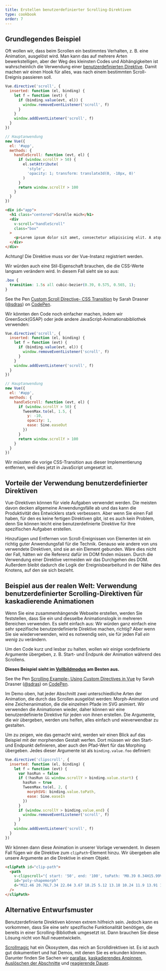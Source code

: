 ```yaml
---
title: Erstellen benutzerdefinierter Scrolling-Direktiven
type: cookbook
order: 7
---
```


## Grundlegendes Beispiel

Oft wollen wir, dass beim Scrollen ein bestimmtes Verhalten, z. B. eine Animation, ausgelöst wird. Man kann das auf mehrere Arten bewerkstelligen, aber der Weg des kleinsten Codes und Abhängigkeiten ist wahrscheinlich die Verwendung einer [benutzerdefinierten Direktive](https://vuejs.org/v2/guide/custom-directive.html). Damit machen wir einen Hook für alles, was nach einem bestimmten Scroll-Ereignis passieren soll.

```js
Vue.directive('scroll', {
  inserted: function (el, binding) {
    let f = function (evt) {
      if (binding.value(evt, el)) {
        window.removeEventListener('scroll', f)
      }
    }
    window.addEventListener('scroll', f)
  }
})

// Hauptanwendung
new Vue({
  el: '#app',
  methods: {
    handleScroll: function (evt, el) {
      if (window.scrollY > 50) {
        el.setAttribute(
          'style',
          'opacity: 1; transform: translate3d(0, -10px, 0)'
        )
      }
      return window.scrollY > 100
    }
  }
})
```

```html
<div id="app">
  <h1 class="centered">Scrolle mich</h1>
  <div
    v-scroll="handleScroll"
    class="box"
  >
    <p>Lorem ipsum dolor sit amet, consectetur adipisicing elit. A atque amet harum aut ab veritatis earum porro praesentium ut corporis. Quasi provident dolorem officia iure fugiat, eius mollitia sequi quisquam.</p>
  </div>
</div>
```

<p class="tip">Achtung! Die Direktive muss vor der Vue-Instanz registriert werden.</p>

Wir würden auch eine Stil-Eigenschaft brauchen, die die CSS-Werte langsam verändern wird. In diesem Fall sieht sie so aus:

```css
.box {
  transition: 1.5s all cubic-bezier(0.39, 0.575, 0.565, 1);
}
```

<p data-height="450" data-theme-id="5162" data-slug-hash="983220ed949ac670dff96bdcaf9d3338" data-default-tab="result" data-user="sdras" data-embed-version="2" data-pen-title="Custom Scroll Directive- CSS Transition" class="codepen">See the Pen <a href="https://codepen.io/sdras/pen/983220ed949ac670dff96bdcaf9d3338/">Custom Scroll Directive- CSS Transition</a> by Sarah Drasner (<a href="https://codepen.io/sdras">@sdras</a>) on <a href="https://codepen.io">CodePen</a>.</p>
<script async src="https://static.codepen.io/assets/embed/ei.js"></script>

Wir könnten den Code noch einfacher machen, indem wir GreenSock(GSAP) oder jede andere JavaScript-Animationsbibliothek verwenden:

```js
Vue.directive('scroll', {
  inserted: function (el, binding) {
    let f = function (evt) {
      if (binding.value(evt, el)) {
        window.removeEventListener('scroll', f)
      }
    }
    window.addEventListener('scroll', f)
  }
})

// Hauptanwendung
new Vue({
  el: '#app',
  methods: {
    handleScroll: function (evt, el) {
      if (window.scrollY > 50) {
        TweenMax.to(el, 1.5, {
          y: -10,
          opacity: 1,
          ease: Sine.easeOut
        })
      }
      return window.scrollY > 100
    }
  }
})
```

Wir müssten die vorige CSS-Transition aus dieser Implementierung entfernen, weil dies jetzt in JavaScript umgesetzt ist.

## Vorteile der Verwendung benutzerdefinierter Direktiven

Vue-Direktiven können für viele Aufgaben verwendet werden. Die meisten davon decken allgemeine Anwendungsfälle ab und das kann die Produktivität des Entwicklers stark verbessern. Aber wenn Sie einen Fall haben, für den es keine fertigen Direktiven gibt, ist es auch kein Problem, denn Sie können leicht eine benutzerdefinierte Direktive für Ihre spezifischen Aufgaben erstellen.

Hinzufügen und Entfernen von Scroll-Ereignissen von Elementen ist ein richtig guter Anwendungsfall für die Technik. Genauso wie andere von uns verwendete Direktiven, sind sie an ein Element gebunden. Wäre dies nicht der Fall, hätten wir die Referenz dafür im DOM finden müssen. Durch die Verwendung einer Direktive vermeiden wir das Durchgehen des DOM. Außerdem bleibt dadurch die Logik der Ereignisbearbeitund in der Nähe des Knotens, auf den sie sich bezieht.

## Beispiel aus der realen Welt: Verwendung benutzerdefinierter Scrolling-Direktiven für kaskadierende Animationen

Wenn Sie eine zusammenhängende Webseite erstellen, werden Sie feststellen, dass Sie ein und diesselbe Animationslogik in mehreren Bereichen verwenden. Es sieht einfach aus: Wir würden ganz einfach eine sehr spezifische benutzerdefinierte Direktive machen, richtig? Aber wenn Sie sie wiederverwenden, wird es notwendig sein, sie für jeden Fall _ein wenig_ zu verändern.

Um den Code kurz und lesbar zu halten, wollen wir einige vordefinierte Argumente übergeben, z. B. Start- und Endpunk der Animation während des Scrollens.

**Dieses Beispiel sieht im [Vollbildmodus](https://s.codepen.io/sdras/debug/078c19f5b3ed7f7d28584da450296cd0) am Besten aus.**

<p data-height="500" data-theme-id="5162" data-slug-hash="c8c55e3e0bba997350551dd747119100" data-default-tab="result" data-user="sdras" data-embed-version="2" data-pen-title="Scrolling Example- Using Custom Directives in Vue" class="codepen">See the Pen <a href="https://codepen.io/sdras/pen/c8c55e3e0bba997350551dd747119100/">Scrolling Example- Using Custom Directives in Vue</a> by Sarah Drasner (<a href="https://codepen.io/sdras">@sdras</a>) on <a href="https://codepen.io">CodePen</a>.</p>
<script async src="https://static.codepen.io/assets/embed/ei.js"></script>

Im Demo oben, hat jeder Abschnitt zwei unterschiedliche Arten der Animation, die durch das Scrollen ausgelöst werden: Morph-Animation und eine Zeichenanimation, die die einzelnen Pfade im SVG animiert. Wir verwenden die Animationen wieder, daher können wir eine benutzerdefinierte Direktive für jeden von ihnen erstellen. Die Argumente, die wir übergeben, werden uns helfen, alles einfach und wieverwendbar zu gestalten.

Um zu zeigen, wie das gemacht wird, werden wir einen Blick auf das Beispiel mit der morphenden Gestalt werfen. Dort müssen wir den Start- und Endpunkt definieren, aber auch den Pfad-Wert für das Morphing übergeben. Jedes dieser Argumente ist als `binding.value.foo` definiert:

```js
Vue.directive('clipscroll', {
  inserted: function (el, binding) {
    let f = function (evt) {
      var hasRun = false
      if (!hasRun && window.scrollY > binding.value.start) {
        hasRun = true
        TweenMax.to(el, 2, {
          morphSVG: binding.value.toPath,
          ease: Sine.easeIn
        })
      }
      if (window.scrollY > binding.value.end) {
        window.removeEventListener('scroll', f)
      }
    }
    window.addEventListener('scroll', f)
  }
})
```

Wir können dann diese Animation in unserer Vorlage verwendent. In diesem Fall fügen wir die Direktive zum `clipPath`-Element hinzu. Wir übergeben alle unsere Argumente an die Direktive in einem Objekt.

```html
<clipPath id="clip-path">
  <path
    v-clipscroll="{ start: '50', end: '100', toPath: 'M0.39 0.34H15.99V22.44H0.39z' }"
    id="poly-shapemorph"
    d="M12.46 20.76L7.34 22.04 3.67 18.25 5.12 13.18 10.24 11.9 13.91 15.69 12.46 20.76z"
  />
</clipPath>
```

## Alternative Entwurfsmuster

Benutzerdefinierte Direktiven können extrem hilfreich sein. Jedoch kann es vorkommen, dass Sie eine sehr spezifische Funktionalität benötigen, die bereits in einer Scrolling-Bibliothek umgesetzt ist. Dann brauchen Sie diese Lösung nicht von Null neuentwickeln.

[Scrollmagic](http://scrollmagic.io/) hat ein Ökosystem, das reich an Scrolldirektiven ist. Es ist auch gut dokumentiert und hat Demos, mit denen Sie es erkunden können. Darunter finden Sie Sachen wir [parallax](http://scrollmagic.io/examples/advanced/parallax_scrolling.html), [kaskadierendes Anpinnen](http://scrollmagic.io/examples/expert/cascading_pins.html), [Auslöschen der Abschnitte](http://scrollmagic.io/examples/basic/section_wipes_natural.html) und [reagierende Dauer](http://scrollmagic.io/examples/basic/responsive_duration.html).

